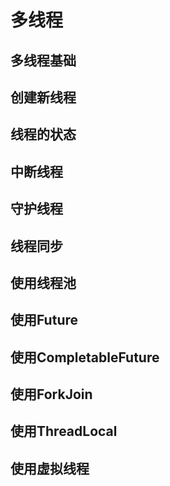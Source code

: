 # 多线程

## 多线程基础

## 创建新线程

## 线程的状态

## 中断线程

## 守护线程

## 线程同步

## 使用线程池

## 使用Future

## 使用CompletableFuture

## 使用ForkJoin

## 使用ThreadLocal

## 使用虚拟线程